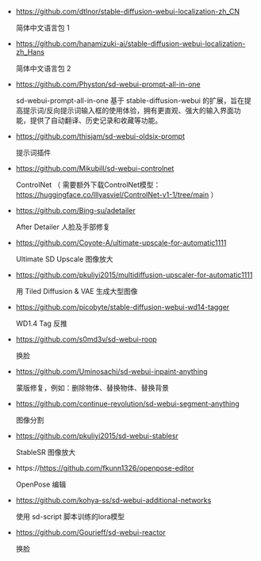 

- https://github.com/dtlnor/stable-diffusion-webui-localization-zh_CN  </p>
  简体中文语言包 1


- https://github.com/hanamizuki-ai/stable-diffusion-webui-localization-zh_Hans </p>
  简体中文语言包 2


- https://github.com/Physton/sd-webui-prompt-all-in-one  </p>
  sd-webui-prompt-all-in-one 基于 stable-diffusion-webui 的扩展，旨在提高提示词/反向提示词输入框的使用体验，拥有更直观、强大的输入界面功能，提供了自动翻译、历史记录和收藏等功能。


- https://github.com/thisjam/sd-webui-oldsix-prompt </p>
  提示词插件


- https://github.com/Mikubill/sd-webui-controlnet </p>
  ControlNet （ 需要额外下载ControlNet模型：https://huggingface.co/lllyasviel/ControlNet-v1-1/tree/main ）


- https://github.com/Bing-su/adetailer </p>
  After Detailer 人脸及手部修复


- https://github.com/Coyote-A/ultimate-upscale-for-automatic1111 </p>
  Ultimate SD Upscale 图像放大


- https://github.com/pkuliyi2015/multidiffusion-upscaler-for-automatic1111 </p>
  用 Tiled Diffusion & VAE 生成大型图像


- https://github.com/picobyte/stable-diffusion-webui-wd14-tagger </p>
  WD1.4 Tag 反推


- https://github.com/s0md3v/sd-webui-roop </p>
  换脸


- https://github.com/Uminosachi/sd-webui-inpaint-anything </p>
  蒙版修复，例如：删除物体、替换物体、替换背景


- https://github.com/continue-revolution/sd-webui-segment-anything </p>
  图像分割


- https://github.com/pkuliyi2015/sd-webui-stablesr </p>
  StableSR 图像放大


- https://https://github.com/fkunn1326/openpose-editor </p>
  OpenPose 编辑


- https://github.com/kohya-ss/sd-webui-additional-networks </p>
  使用 sd-script 脚本训练的lora模型


- https://github.com/Gourieff/sd-webui-reactor </p>
  换脸


